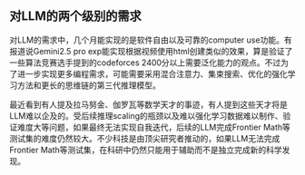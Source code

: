 ## 对LLM的两个级别的需求

对LLM的需求中，几个月能实现的是软件自由以及可靠的computer use功能。有报道说Gemini2.5 pro exp能实现根据视频使用html创建类似的效果，算是验证了一些算法竞赛选手提到的codeforces 2400分以上需要泛化能力的观点。不过为了进一步实现更多编程需求，可能需要采用混合注意力、集束搜索、优化的强化学习方法和更长的思维链的第三代推理模型。

最近看到有人提及拉马努金、伽罗瓦等数学天才的事迹，有人提到这些天才将是LLM难以企及的。受后续推理scaling的瓶颈以及难以强化学习数据难以制作、验证难度大等问题，如果最终无法实现自我迭代，后续的LLM完成Frontier Math等测试集的难度仍然较大。不少科技是由顶尖研究者推动的，如果LLM无法完成Frontier Math等测试集，在科研中仍然只能用于辅助而不是独立完成新的科学发现。